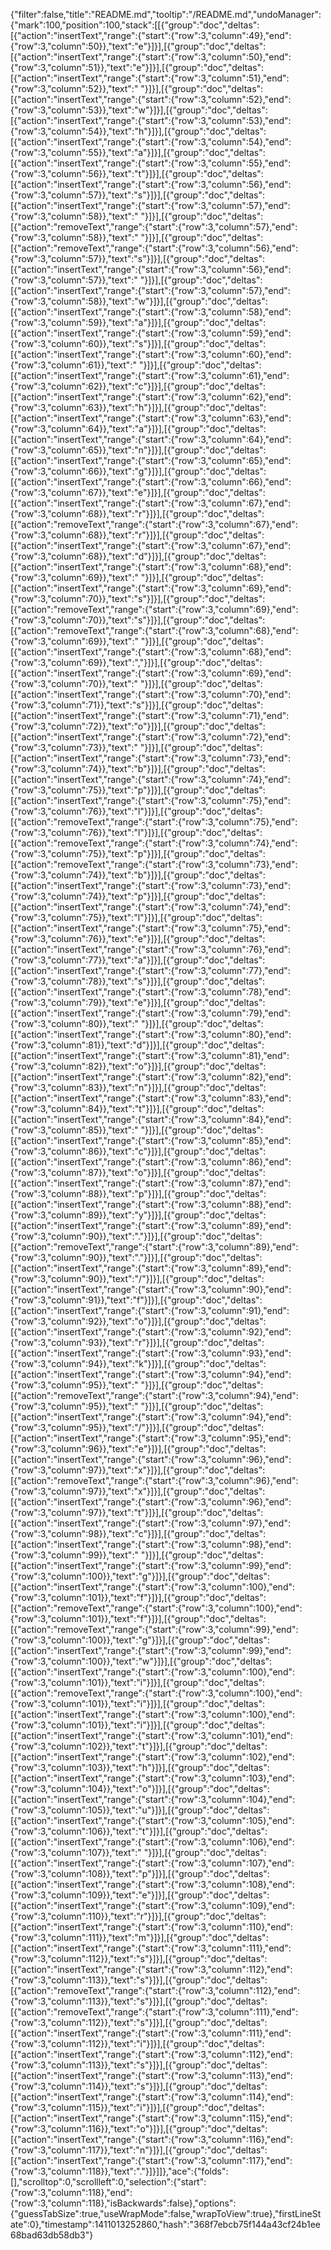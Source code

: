 {"filter":false,"title":"README.md","tooltip":"/README.md","undoManager":{"mark":100,"position":100,"stack":[[{"group":"doc","deltas":[{"action":"insertText","range":{"start":{"row":3,"column":49},"end":{"row":3,"column":50}},"text":"e"}]}],[{"group":"doc","deltas":[{"action":"insertText","range":{"start":{"row":3,"column":50},"end":{"row":3,"column":51}},"text":"e"}]}],[{"group":"doc","deltas":[{"action":"insertText","range":{"start":{"row":3,"column":51},"end":{"row":3,"column":52}},"text":" "}]}],[{"group":"doc","deltas":[{"action":"insertText","range":{"start":{"row":3,"column":52},"end":{"row":3,"column":53}},"text":"w"}]}],[{"group":"doc","deltas":[{"action":"insertText","range":{"start":{"row":3,"column":53},"end":{"row":3,"column":54}},"text":"h"}]}],[{"group":"doc","deltas":[{"action":"insertText","range":{"start":{"row":3,"column":54},"end":{"row":3,"column":55}},"text":"a"}]}],[{"group":"doc","deltas":[{"action":"insertText","range":{"start":{"row":3,"column":55},"end":{"row":3,"column":56}},"text":"t"}]}],[{"group":"doc","deltas":[{"action":"insertText","range":{"start":{"row":3,"column":56},"end":{"row":3,"column":57}},"text":"s"}]}],[{"group":"doc","deltas":[{"action":"insertText","range":{"start":{"row":3,"column":57},"end":{"row":3,"column":58}},"text":" "}]}],[{"group":"doc","deltas":[{"action":"removeText","range":{"start":{"row":3,"column":57},"end":{"row":3,"column":58}},"text":" "}]}],[{"group":"doc","deltas":[{"action":"removeText","range":{"start":{"row":3,"column":56},"end":{"row":3,"column":57}},"text":"s"}]}],[{"group":"doc","deltas":[{"action":"insertText","range":{"start":{"row":3,"column":56},"end":{"row":3,"column":57}},"text":" "}]}],[{"group":"doc","deltas":[{"action":"insertText","range":{"start":{"row":3,"column":57},"end":{"row":3,"column":58}},"text":"w"}]}],[{"group":"doc","deltas":[{"action":"insertText","range":{"start":{"row":3,"column":58},"end":{"row":3,"column":59}},"text":"a"}]}],[{"group":"doc","deltas":[{"action":"insertText","range":{"start":{"row":3,"column":59},"end":{"row":3,"column":60}},"text":"s"}]}],[{"group":"doc","deltas":[{"action":"insertText","range":{"start":{"row":3,"column":60},"end":{"row":3,"column":61}},"text":" "}]}],[{"group":"doc","deltas":[{"action":"insertText","range":{"start":{"row":3,"column":61},"end":{"row":3,"column":62}},"text":"c"}]}],[{"group":"doc","deltas":[{"action":"insertText","range":{"start":{"row":3,"column":62},"end":{"row":3,"column":63}},"text":"h"}]}],[{"group":"doc","deltas":[{"action":"insertText","range":{"start":{"row":3,"column":63},"end":{"row":3,"column":64}},"text":"a"}]}],[{"group":"doc","deltas":[{"action":"insertText","range":{"start":{"row":3,"column":64},"end":{"row":3,"column":65}},"text":"n"}]}],[{"group":"doc","deltas":[{"action":"insertText","range":{"start":{"row":3,"column":65},"end":{"row":3,"column":66}},"text":"g"}]}],[{"group":"doc","deltas":[{"action":"insertText","range":{"start":{"row":3,"column":66},"end":{"row":3,"column":67}},"text":"e"}]}],[{"group":"doc","deltas":[{"action":"insertText","range":{"start":{"row":3,"column":67},"end":{"row":3,"column":68}},"text":"r"}]}],[{"group":"doc","deltas":[{"action":"removeText","range":{"start":{"row":3,"column":67},"end":{"row":3,"column":68}},"text":"r"}]}],[{"group":"doc","deltas":[{"action":"insertText","range":{"start":{"row":3,"column":67},"end":{"row":3,"column":68}},"text":"d"}]}],[{"group":"doc","deltas":[{"action":"insertText","range":{"start":{"row":3,"column":68},"end":{"row":3,"column":69}},"text":" "}]}],[{"group":"doc","deltas":[{"action":"insertText","range":{"start":{"row":3,"column":69},"end":{"row":3,"column":70}},"text":"s"}]}],[{"group":"doc","deltas":[{"action":"removeText","range":{"start":{"row":3,"column":69},"end":{"row":3,"column":70}},"text":"s"}]}],[{"group":"doc","deltas":[{"action":"removeText","range":{"start":{"row":3,"column":68},"end":{"row":3,"column":69}},"text":" "}]}],[{"group":"doc","deltas":[{"action":"insertText","range":{"start":{"row":3,"column":68},"end":{"row":3,"column":69}},"text":","}]}],[{"group":"doc","deltas":[{"action":"insertText","range":{"start":{"row":3,"column":69},"end":{"row":3,"column":70}},"text":" "}]}],[{"group":"doc","deltas":[{"action":"insertText","range":{"start":{"row":3,"column":70},"end":{"row":3,"column":71}},"text":"s"}]}],[{"group":"doc","deltas":[{"action":"insertText","range":{"start":{"row":3,"column":71},"end":{"row":3,"column":72}},"text":"o"}]}],[{"group":"doc","deltas":[{"action":"insertText","range":{"start":{"row":3,"column":72},"end":{"row":3,"column":73}},"text":" "}]}],[{"group":"doc","deltas":[{"action":"insertText","range":{"start":{"row":3,"column":73},"end":{"row":3,"column":74}},"text":"b"}]}],[{"group":"doc","deltas":[{"action":"insertText","range":{"start":{"row":3,"column":74},"end":{"row":3,"column":75}},"text":"p"}]}],[{"group":"doc","deltas":[{"action":"insertText","range":{"start":{"row":3,"column":75},"end":{"row":3,"column":76}},"text":"l"}]}],[{"group":"doc","deltas":[{"action":"removeText","range":{"start":{"row":3,"column":75},"end":{"row":3,"column":76}},"text":"l"}]}],[{"group":"doc","deltas":[{"action":"removeText","range":{"start":{"row":3,"column":74},"end":{"row":3,"column":75}},"text":"p"}]}],[{"group":"doc","deltas":[{"action":"removeText","range":{"start":{"row":3,"column":73},"end":{"row":3,"column":74}},"text":"b"}]}],[{"group":"doc","deltas":[{"action":"insertText","range":{"start":{"row":3,"column":73},"end":{"row":3,"column":74}},"text":"p"}]}],[{"group":"doc","deltas":[{"action":"insertText","range":{"start":{"row":3,"column":74},"end":{"row":3,"column":75}},"text":"l"}]}],[{"group":"doc","deltas":[{"action":"insertText","range":{"start":{"row":3,"column":75},"end":{"row":3,"column":76}},"text":"e"}]}],[{"group":"doc","deltas":[{"action":"insertText","range":{"start":{"row":3,"column":76},"end":{"row":3,"column":77}},"text":"a"}]}],[{"group":"doc","deltas":[{"action":"insertText","range":{"start":{"row":3,"column":77},"end":{"row":3,"column":78}},"text":"s"}]}],[{"group":"doc","deltas":[{"action":"insertText","range":{"start":{"row":3,"column":78},"end":{"row":3,"column":79}},"text":"e"}]}],[{"group":"doc","deltas":[{"action":"insertText","range":{"start":{"row":3,"column":79},"end":{"row":3,"column":80}},"text":" "}]}],[{"group":"doc","deltas":[{"action":"insertText","range":{"start":{"row":3,"column":80},"end":{"row":3,"column":81}},"text":"d"}]}],[{"group":"doc","deltas":[{"action":"insertText","range":{"start":{"row":3,"column":81},"end":{"row":3,"column":82}},"text":"o"}]}],[{"group":"doc","deltas":[{"action":"insertText","range":{"start":{"row":3,"column":82},"end":{"row":3,"column":83}},"text":"n"}]}],[{"group":"doc","deltas":[{"action":"insertText","range":{"start":{"row":3,"column":83},"end":{"row":3,"column":84}},"text":"t"}]}],[{"group":"doc","deltas":[{"action":"insertText","range":{"start":{"row":3,"column":84},"end":{"row":3,"column":85}},"text":" "}]}],[{"group":"doc","deltas":[{"action":"insertText","range":{"start":{"row":3,"column":85},"end":{"row":3,"column":86}},"text":"c"}]}],[{"group":"doc","deltas":[{"action":"insertText","range":{"start":{"row":3,"column":86},"end":{"row":3,"column":87}},"text":"o"}]}],[{"group":"doc","deltas":[{"action":"insertText","range":{"start":{"row":3,"column":87},"end":{"row":3,"column":88}},"text":"p"}]}],[{"group":"doc","deltas":[{"action":"insertText","range":{"start":{"row":3,"column":88},"end":{"row":3,"column":89}},"text":"y"}]}],[{"group":"doc","deltas":[{"action":"insertText","range":{"start":{"row":3,"column":89},"end":{"row":3,"column":90}},"text":"."}]}],[{"group":"doc","deltas":[{"action":"removeText","range":{"start":{"row":3,"column":89},"end":{"row":3,"column":90}},"text":"."}]}],[{"group":"doc","deltas":[{"action":"insertText","range":{"start":{"row":3,"column":89},"end":{"row":3,"column":90}},"text":"/"}]}],[{"group":"doc","deltas":[{"action":"insertText","range":{"start":{"row":3,"column":90},"end":{"row":3,"column":91}},"text":"f"}]}],[{"group":"doc","deltas":[{"action":"insertText","range":{"start":{"row":3,"column":91},"end":{"row":3,"column":92}},"text":"o"}]}],[{"group":"doc","deltas":[{"action":"insertText","range":{"start":{"row":3,"column":92},"end":{"row":3,"column":93}},"text":"r"}]}],[{"group":"doc","deltas":[{"action":"insertText","range":{"start":{"row":3,"column":93},"end":{"row":3,"column":94}},"text":"k"}]}],[{"group":"doc","deltas":[{"action":"insertText","range":{"start":{"row":3,"column":94},"end":{"row":3,"column":95}},"text":" "}]}],[{"group":"doc","deltas":[{"action":"removeText","range":{"start":{"row":3,"column":94},"end":{"row":3,"column":95}},"text":" "}]}],[{"group":"doc","deltas":[{"action":"insertText","range":{"start":{"row":3,"column":94},"end":{"row":3,"column":95}},"text":"/"}]}],[{"group":"doc","deltas":[{"action":"insertText","range":{"start":{"row":3,"column":95},"end":{"row":3,"column":96}},"text":"e"}]}],[{"group":"doc","deltas":[{"action":"insertText","range":{"start":{"row":3,"column":96},"end":{"row":3,"column":97}},"text":"x"}]}],[{"group":"doc","deltas":[{"action":"removeText","range":{"start":{"row":3,"column":96},"end":{"row":3,"column":97}},"text":"x"}]}],[{"group":"doc","deltas":[{"action":"insertText","range":{"start":{"row":3,"column":96},"end":{"row":3,"column":97}},"text":"t"}]}],[{"group":"doc","deltas":[{"action":"insertText","range":{"start":{"row":3,"column":97},"end":{"row":3,"column":98}},"text":"c"}]}],[{"group":"doc","deltas":[{"action":"insertText","range":{"start":{"row":3,"column":98},"end":{"row":3,"column":99}},"text":" "}]}],[{"group":"doc","deltas":[{"action":"insertText","range":{"start":{"row":3,"column":99},"end":{"row":3,"column":100}},"text":"g"}]}],[{"group":"doc","deltas":[{"action":"insertText","range":{"start":{"row":3,"column":100},"end":{"row":3,"column":101}},"text":"f"}]}],[{"group":"doc","deltas":[{"action":"removeText","range":{"start":{"row":3,"column":100},"end":{"row":3,"column":101}},"text":"f"}]}],[{"group":"doc","deltas":[{"action":"removeText","range":{"start":{"row":3,"column":99},"end":{"row":3,"column":100}},"text":"g"}]}],[{"group":"doc","deltas":[{"action":"insertText","range":{"start":{"row":3,"column":99},"end":{"row":3,"column":100}},"text":"w"}]}],[{"group":"doc","deltas":[{"action":"insertText","range":{"start":{"row":3,"column":100},"end":{"row":3,"column":101}},"text":"i"}]}],[{"group":"doc","deltas":[{"action":"removeText","range":{"start":{"row":3,"column":100},"end":{"row":3,"column":101}},"text":"i"}]}],[{"group":"doc","deltas":[{"action":"insertText","range":{"start":{"row":3,"column":100},"end":{"row":3,"column":101}},"text":"i"}]}],[{"group":"doc","deltas":[{"action":"insertText","range":{"start":{"row":3,"column":101},"end":{"row":3,"column":102}},"text":"t"}]}],[{"group":"doc","deltas":[{"action":"insertText","range":{"start":{"row":3,"column":102},"end":{"row":3,"column":103}},"text":"h"}]}],[{"group":"doc","deltas":[{"action":"insertText","range":{"start":{"row":3,"column":103},"end":{"row":3,"column":104}},"text":"o"}]}],[{"group":"doc","deltas":[{"action":"insertText","range":{"start":{"row":3,"column":104},"end":{"row":3,"column":105}},"text":"u"}]}],[{"group":"doc","deltas":[{"action":"insertText","range":{"start":{"row":3,"column":105},"end":{"row":3,"column":106}},"text":"t"}]}],[{"group":"doc","deltas":[{"action":"insertText","range":{"start":{"row":3,"column":106},"end":{"row":3,"column":107}},"text":" "}]}],[{"group":"doc","deltas":[{"action":"insertText","range":{"start":{"row":3,"column":107},"end":{"row":3,"column":108}},"text":"p"}]}],[{"group":"doc","deltas":[{"action":"insertText","range":{"start":{"row":3,"column":108},"end":{"row":3,"column":109}},"text":"e"}]}],[{"group":"doc","deltas":[{"action":"insertText","range":{"start":{"row":3,"column":109},"end":{"row":3,"column":110}},"text":"r"}]}],[{"group":"doc","deltas":[{"action":"insertText","range":{"start":{"row":3,"column":110},"end":{"row":3,"column":111}},"text":"m"}]}],[{"group":"doc","deltas":[{"action":"insertText","range":{"start":{"row":3,"column":111},"end":{"row":3,"column":112}},"text":"s"}]}],[{"group":"doc","deltas":[{"action":"insertText","range":{"start":{"row":3,"column":112},"end":{"row":3,"column":113}},"text":"s"}]}],[{"group":"doc","deltas":[{"action":"removeText","range":{"start":{"row":3,"column":112},"end":{"row":3,"column":113}},"text":"s"}]}],[{"group":"doc","deltas":[{"action":"removeText","range":{"start":{"row":3,"column":111},"end":{"row":3,"column":112}},"text":"s"}]}],[{"group":"doc","deltas":[{"action":"insertText","range":{"start":{"row":3,"column":111},"end":{"row":3,"column":112}},"text":"i"}]}],[{"group":"doc","deltas":[{"action":"insertText","range":{"start":{"row":3,"column":112},"end":{"row":3,"column":113}},"text":"s"}]}],[{"group":"doc","deltas":[{"action":"insertText","range":{"start":{"row":3,"column":113},"end":{"row":3,"column":114}},"text":"s"}]}],[{"group":"doc","deltas":[{"action":"insertText","range":{"start":{"row":3,"column":114},"end":{"row":3,"column":115}},"text":"i"}]}],[{"group":"doc","deltas":[{"action":"insertText","range":{"start":{"row":3,"column":115},"end":{"row":3,"column":116}},"text":"o"}]}],[{"group":"doc","deltas":[{"action":"insertText","range":{"start":{"row":3,"column":116},"end":{"row":3,"column":117}},"text":"n"}]}],[{"group":"doc","deltas":[{"action":"insertText","range":{"start":{"row":3,"column":117},"end":{"row":3,"column":118}},"text":"."}]}]]},"ace":{"folds":[],"scrolltop":0,"scrollleft":0,"selection":{"start":{"row":3,"column":118},"end":{"row":3,"column":118},"isBackwards":false},"options":{"guessTabSize":true,"useWrapMode":false,"wrapToView":true},"firstLineState":0},"timestamp":1411013252860,"hash":"368f7ebcb75f144a43cf24b1ee68bad63db58db3"}